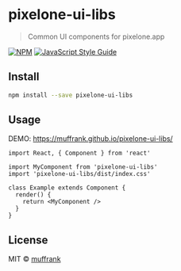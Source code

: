 # pixelone-ui-libs

> Common UI components for pixelone.app

[![NPM](https://img.shields.io/npm/v/pixelone-ui-libs.svg)](https://www.npmjs.com/package/pixelone-ui-libs) [![JavaScript Style Guide](https://img.shields.io/badge/code_style-standard-brightgreen.svg)](https://standardjs.com)

## Install

```bash
npm install --save pixelone-ui-libs
```

## Usage

DEMO: https://muffrank.github.io/pixelone-ui-libs/

```tsx
import React, { Component } from 'react'

import MyComponent from 'pixelone-ui-libs'
import 'pixelone-ui-libs/dist/index.css'

class Example extends Component {
  render() {
    return <MyComponent />
  }
}
```

## License

MIT © [muffrank](https://github.com/muffrank)

